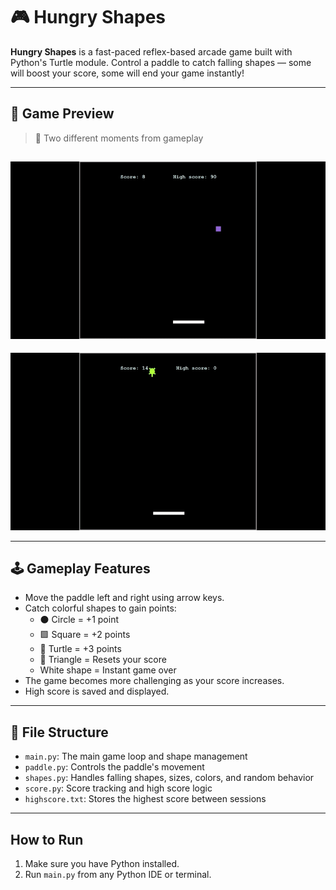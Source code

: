 # 🎮 Hungry Shapes

**Hungry Shapes** is a fast-paced reflex-based arcade game built with Python's Turtle module. Control a paddle to catch falling shapes — some will boost your score, some will end your game instantly!  

---

## 📸 Game Preview

> 📝 Two different moments from gameplay

![Game Preview](hungry-game.gif)
---
![Game Preview](hungry-game-2.gif)


---

## 🕹️ Gameplay Features

- Move the paddle left and right using arrow keys.
- Catch colorful shapes to gain points:
  - ⚫ Circle = +1 point
  - 🟩 Square = +2 points  
  - 🐢 Turtle = +3 points  
  - 🔺 Triangle = Resets your score  
  -  White shape = Instant game over  
- The game becomes more challenging as your score increases.
- High score is saved and displayed.

---

## 📂 File Structure

- `main.py`: The main game loop and shape management  
- `paddle.py`: Controls the paddle's movement  
- `shapes.py`: Handles falling shapes, sizes, colors, and random behavior  
- `score.py`: Score tracking and high score logic  
- `highscore.txt`: Stores the highest score between sessions 

---

## How to Run

1. Make sure you have Python installed.
2. Run `main.py` from any Python IDE or terminal.
